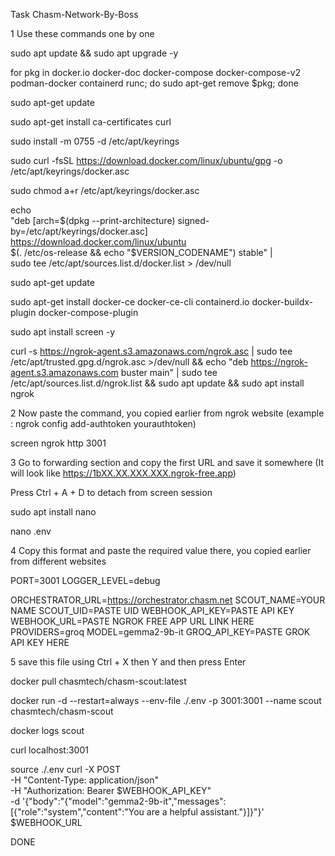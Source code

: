 Task Chasm-Network-By-Boss

1 Use these commands one by one


sudo apt update && sudo apt upgrade -y

for pkg in docker.io docker-doc docker-compose docker-compose-v2 podman-docker containerd runc; do sudo apt-get remove $pkg; done

sudo apt-get update

sudo apt-get install ca-certificates curl

sudo install -m 0755 -d /etc/apt/keyrings

sudo curl -fsSL https://download.docker.com/linux/ubuntu/gpg -o /etc/apt/keyrings/docker.asc


sudo chmod a+r /etc/apt/keyrings/docker.asc

echo \
  "deb [arch=$(dpkg --print-architecture) signed-by=/etc/apt/keyrings/docker.asc] https://download.docker.com/linux/ubuntu \
  $(. /etc/os-release && echo "$VERSION_CODENAME") stable" | \
  sudo tee /etc/apt/sources.list.d/docker.list > /dev/null


sudo apt-get update

sudo apt-get install docker-ce docker-ce-cli containerd.io docker-buildx-plugin docker-compose-plugin


sudo apt install screen -y


 curl -s https://ngrok-agent.s3.amazonaws.com/ngrok.asc | sudo tee /etc/apt/trusted.gpg.d/ngrok.asc >/dev/null && echo "deb https://ngrok-agent.s3.amazonaws.com buster main" | sudo tee /etc/apt/sources.list.d/ngrok.list && sudo apt update && sudo apt install ngrok


2 Now paste the command, you copied earlier from ngrok website (example : ngrok config add-authtoken yourauthtoken)


screen ngrok http 3001


3 Go to forwarding section and copy the first URL and save it somewhere 
(It will look like https://1bXX.XX.XXX.XXX.ngrok-free.app)

Press Ctrl + A + D to detach from screen session


sudo apt install nano

nano .env

4 Copy this format and paste the required value there, you copied earlier from different websites

PORT=3001
LOGGER_LEVEL=debug

ORCHESTRATOR_URL=https://orchestrator.chasm.net
SCOUT_NAME=YOUR NAME
SCOUT_UID=PASTE UID
WEBHOOK_API_KEY=PASTE API KEY
WEBHOOK_URL=PASTE NGROK FREE APP URL LINK HERE
PROVIDERS=groq
MODEL=gemma2-9b-it
GROQ_API_KEY=PASTE GROK API KEY HERE

5 save this file using Ctrl + X then Y and then press Enter


docker pull chasmtech/chasm-scout:latest


docker run -d --restart=always --env-file ./.env -p 3001:3001 --name scout chasmtech/chasm-scout


docker logs scout

curl localhost:3001

source ./.env
curl -X POST \
     -H "Content-Type: application/json" \
     -H "Authorization: Bearer $WEBHOOK_API_KEY" \
     -d '{"body":"{\"model\":\"gemma2-9b-it\",\"messages\":[{\"role\":\"system\",\"content\":\"You are a helpful assistant.\"}]}"}' \
     $WEBHOOK_URL

DONE
